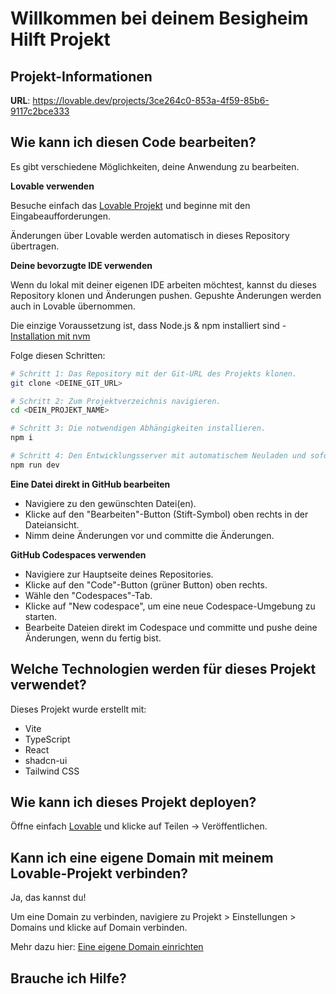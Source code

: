 # Willkommen bei deinem Besigheim Hilft Projekt

## Projekt-Informationen

**URL**: https://lovable.dev/projects/3ce264c0-853a-4f59-85b6-9117c2bce333

## Wie kann ich diesen Code bearbeiten?

Es gibt verschiedene Möglichkeiten, deine Anwendung zu bearbeiten.

**Lovable verwenden**

Besuche einfach das [Lovable Projekt](https://lovable.dev/projects/3ce264c0-853a-4f59-85b6-9117c2bce333) und beginne mit den Eingabeaufforderungen.

Änderungen über Lovable werden automatisch in dieses Repository übertragen.

**Deine bevorzugte IDE verwenden**

Wenn du lokal mit deiner eigenen IDE arbeiten möchtest, kannst du dieses Repository klonen und Änderungen pushen. Gepushte Änderungen werden auch in Lovable übernommen.

Die einzige Voraussetzung ist, dass Node.js & npm installiert sind - [Installation mit nvm](https://github.com/nvm-sh/nvm#installing-and-updating)

Folge diesen Schritten:

```sh
# Schritt 1: Das Repository mit der Git-URL des Projekts klonen.
git clone <DEINE_GIT_URL>

# Schritt 2: Zum Projektverzeichnis navigieren.
cd <DEIN_PROJEKT_NAME>

# Schritt 3: Die notwendigen Abhängigkeiten installieren.
npm i

# Schritt 4: Den Entwicklungsserver mit automatischem Neuladen und sofortiger Vorschau starten.
npm run dev
```

**Eine Datei direkt in GitHub bearbeiten**

- Navigiere zu den gewünschten Datei(en).
- Klicke auf den "Bearbeiten"-Button (Stift-Symbol) oben rechts in der Dateiansicht.
- Nimm deine Änderungen vor und committe die Änderungen.

**GitHub Codespaces verwenden**

- Navigiere zur Hauptseite deines Repositories.
- Klicke auf den "Code"-Button (grüner Button) oben rechts.
- Wähle den "Codespaces"-Tab.
- Klicke auf "New codespace", um eine neue Codespace-Umgebung zu starten.
- Bearbeite Dateien direkt im Codespace und committe und pushe deine Änderungen, wenn du fertig bist.

## Welche Technologien werden für dieses Projekt verwendet?

Dieses Projekt wurde erstellt mit:

- Vite
- TypeScript
- React
- shadcn-ui
- Tailwind CSS

## Wie kann ich dieses Projekt deployen?

Öffne einfach [Lovable](https://lovable.dev/projects/3ce264c0-853a-4f59-85b6-9117c2bce333) und klicke auf Teilen -> Veröffentlichen.

## Kann ich eine eigene Domain mit meinem Lovable-Projekt verbinden?

Ja, das kannst du!

Um eine Domain zu verbinden, navigiere zu Projekt > Einstellungen > Domains und klicke auf Domain verbinden.

Mehr dazu hier: [Eine eigene Domain einrichten](https://docs.lovable.dev/tips-tricks/custom-domain#step-by-step-guide)

## Brauche ich Hilfe?
